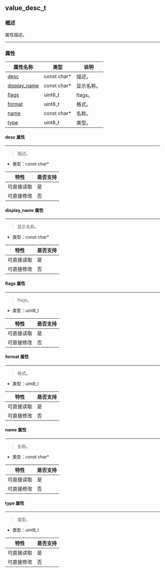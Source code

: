 ## value\_desc\_t
### 概述
 属性描述。

----------------------------------
### 属性
<p id="value_desc_t_properties">

| 属性名称 | 类型 | 说明 | 
| -------- | ----- | ------------ | 
| <a href="#value_desc_t_desc">desc</a> | const char* | 描述。 |
| <a href="#value_desc_t_display_name">display\_name</a> | const char* | 显示名称。 |
| <a href="#value_desc_t_flags">flags</a> | uint8\_t | flags。 |
| <a href="#value_desc_t_format">format</a> | uint8\_t | 格式。 |
| <a href="#value_desc_t_name">name</a> | const char* | 名称。 |
| <a href="#value_desc_t_type">type</a> | uint8\_t | 类型。 |
#### desc 属性
-----------------------
> <p id="value_desc_t_desc"> 描述。


* 类型：const char*

| 特性 | 是否支持 |
| -------- | ----- |
| 可直接读取 | 是 |
| 可直接修改 | 否 |
#### display\_name 属性
-----------------------
> <p id="value_desc_t_display_name"> 显示名称。


* 类型：const char*

| 特性 | 是否支持 |
| -------- | ----- |
| 可直接读取 | 是 |
| 可直接修改 | 否 |
#### flags 属性
-----------------------
> <p id="value_desc_t_flags"> flags。


* 类型：uint8\_t

| 特性 | 是否支持 |
| -------- | ----- |
| 可直接读取 | 是 |
| 可直接修改 | 否 |
#### format 属性
-----------------------
> <p id="value_desc_t_format"> 格式。


* 类型：uint8\_t

| 特性 | 是否支持 |
| -------- | ----- |
| 可直接读取 | 是 |
| 可直接修改 | 否 |
#### name 属性
-----------------------
> <p id="value_desc_t_name"> 名称。


* 类型：const char*

| 特性 | 是否支持 |
| -------- | ----- |
| 可直接读取 | 是 |
| 可直接修改 | 否 |
#### type 属性
-----------------------
> <p id="value_desc_t_type"> 类型。


* 类型：uint8\_t

| 特性 | 是否支持 |
| -------- | ----- |
| 可直接读取 | 是 |
| 可直接修改 | 否 |
